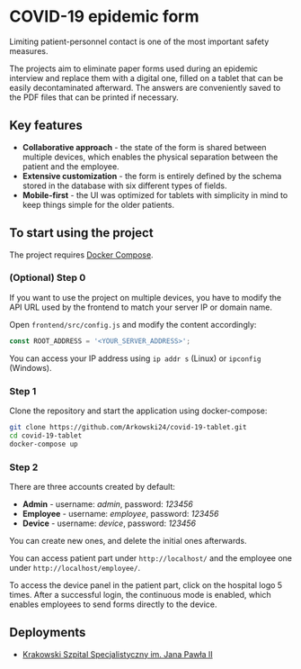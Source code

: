 # COVID-19 epidemic form

Limiting patient-personnel contact is one of the most important safety measures. 

The projects aim to eliminate paper forms used during an epidemic interview and replace them with a digital one, filled on a tablet that can be easily decontaminated afterward. 
The answers are conveniently saved to the PDF files that can be printed if necessary.

## Key features

* **Collaborative approach** - the state of the form is shared between multiple devices, which enables the physical separation between the patient and the employee.
* **Extensive customization** - the form is entirely defined by the schema stored in the database with six different types of fields.
* **Mobile-first** - the UI was optimized for tablets with simplicity in mind to keep things simple for the older patients.

## To start using the project

The project requires [Docker Compose](https://docs.docker.com/compose/).


### (Optional) Step 0

If you want to use the project on multiple devices, you have to modify the API URL used by the frontend to match your server IP or domain name.

Open `frontend/src/config.js` and modify the content accordingly:

```javascript
const ROOT_ADDRESS = '<YOUR_SERVER_ADDRESS>';
```

You can access your IP address using `ip addr s` (Linux) or `ipconfig` (Windows).

### Step 1

Clone the repository and start the application using docker-compose:

```bash
git clone https://github.com/Arkowski24/covid-19-tablet.git
cd covid-19-tablet 
docker-compose up
```

### Step 2

There are three accounts created by default:
* **Admin** - username: *admin*, password: *123456*
* **Employee** - username: *employee*, password: *123456*
* **Device** - username: *device*, password: *123456*

You can create new ones, and delete the initial ones afterwards.

You can access patient part under `http://localhost/` 
and the employee one under `http://localhost/employee/`.

To access the device panel in the patient part, click on the hospital logo 5 times. After a successful login, the continuous mode is enabled, which enables employees to send forms directly to the device.

## Deployments

* [Krakowski Szpital Specjalistyczny im. Jana Pawła II](https://www.informatyka.agh.edu.pl/pl/blog/studenci-informatyki-stworzyli-aplikacje-dla-szpitala-specjalistycznego-im-jana-pawla-ii/)
